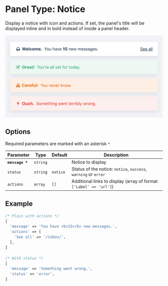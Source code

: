 # Panel Type: Notice

Display a notice with icon and actions. If set, the panel's title will be displayed inline and in bold instead of inside a panel header.

![Notice](../images/notice.png ':size=400')

## Options

Required parameters are marked with an asterisk `*`

|Parameter|Type|Default|Description|
|---|---|---|---|
|**`message *`**|`string`||Notice to display|
|`status`|`string`|`notice`|Status of the notice: `notice`, `success`, `warning` or `error`|
|`actions`|`array`|`[]`|Additional links to display (array of format `['Label' => 'url']`)|

## Example

```php
/* Plain with actions */
[
  'message' => 'You have <b>15</b> new messages.',
  'actions' => [
    'See all' => '/inbox/',
  ],
]

/* With status */
[
  'message' => 'Something went wrong.',
  'status' => 'error',
]
```
